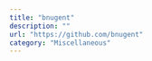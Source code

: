 ```yaml
---
title: "bnugent"
description: ""
url: "https://github.com/bnugent"
category: "Miscellaneous"
---
```


